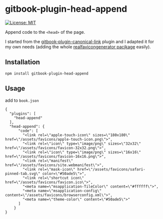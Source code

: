 # gitbook-plugin-head-append

[![License: MIT](https://img.shields.io/badge/License-MIT-yellow.svg)](https://opensource.org/licenses/MIT)

Append code to the `<head>` of the page.

I started from the [gitbook-plugin-canonical-link](https://github.com/azu/gitbook-plugin-canonical-link) plugin and I adapted it for my own needs (adding the whole [realfavicongenerator pacjkage](https://realfavicongenerator.net/) easily).


## Installation

    npm install gitbook-plugin-head-append

## Usage

add to `book.json`

```
{
  "plugins": [
    "head-append"
  ],
  "head-append": {
      "code": [
        "<link rel=\"apple-touch-icon\" sizes=\"180x180\" href=\"/assets/favicons/apple-touch-icon.png\">",
        "<link rel=\"icon\" type=\"image/png\" sizes=\"32x32\" href=\"/assets/favicons/favicon-32x32.png\">",
        "<link rel=\"icon\" type=\"image/png\" sizes=\"16x16\" href=\"/assets/favicons/favicon-16x16.png\">",
        "<link rel=\"manifest\" href=\"/assets/favicons/site.webmanifest\">",
        "<link rel=\"mask-icon\" href=\"/assets/favicons/safari-pinned-tab.svg\" color=\"#50ade5\">",
        "<link rel=\"shortcut icon\" href=\"/assets/favicons/favicon.ico\">",
        "<meta name=\"msapplication-TileColor\" content=\"#ffffff\">",
        "<meta name=\"msapplication-config\" content=\"/assets/favicons/browserconfig.xml\">",
        "<meta name=\"theme-color\" content=\"#50ade5\">"
      ]
    }
}
```
